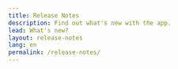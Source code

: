 ```yaml
---
title: Release Notes
description: Find out what's new with the app.
lead: What's new?
layout: release-notes
lang: en
permalink: /release-notes/
---
```

